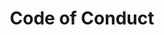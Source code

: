---
id: code-of-conduct
title: Code of Conduct
sidebar_label: Code of Conduct
custom_edit_url: https://github.com/microsoft/fast-dna/edit/master/sites/website/src/docs/community/code-of-conduct.md
---